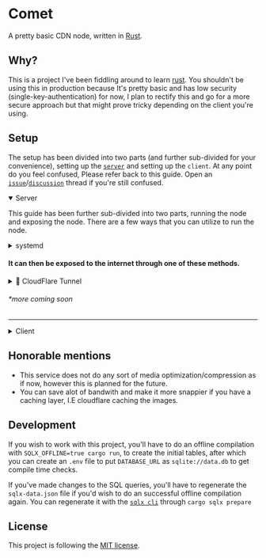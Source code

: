 # Comet

A pretty basic CDN node, written in [Rust](https://rust-lang.org).

## Why?

This is a project I've been fiddling around to learn [rust](https://rust-lang.org). You shouldn't be using this in
production because It's pretty basic and has low security (single-key-authentication) for now, I plan to rectify this and
go for a more secure approach but that might prove tricky depending on the client you're using.

## Setup

The setup has been divided into two parts (and further sub-divided for your convenience), setting up the [`server`](#server)
and setting up the `client`. At any point do you feel confused, Please refer back to this guide. Open an
[`issue`](/issues)/[`discussion`](/discussions) thread if you're still confused.

<details open>
<summary>Server</summary>
  
  This guide has been further sub-divided into two parts, running the node and exposing the node. There 
  are a few ways that you can utilize to run the node.

  <!-- <details> -->
  <!--   <summary>🌟 Docker</summary> -->
  <!-- </details> -->
  <details>
    <summary>systemd</summary>

- Start by Compiling the project with
``` sh
SQLX_OFFLINE=true cargo build --release
```

- After it compiles, create a [systemd configuration file](https://www.freedesktop.org/software/systemd/man/systemd-system.conf.html) at `/etc/systemd/system/` with this format:
```service
# /etc/systemd/system/comet.service
[Unit]
Description=comet
After=network-online.target

[Service]
Type=simple
WorkingDirectory=/path/to/comet
ExecStart=/path/to/cargo run # you can get the location of `cargo` by `pwd cargo`
User=faaz
Restart=always
TimeoutStopSec=10

[Install]
WantedBy=multi-user.target
```

- Assuming you've named the file `comet.service`, you can start the service with:

``` sh
(sudo) systemctl start comet
# You can also "enable" the service so it runs on startup, run:
# (sudo) systemctl enable comet
```

- If you wish to get rid of an comet instance, run these commands:

``` sh
(sudo) systemctl stop comet
(sudo) systemctl disable comet
(sudo) rm /etc/systemd/system/comet.service
```
  </details>
  
  #### It can then be exposed to the internet through one of these methods.
  
  <details>
    <summary>🌟 CloudFlare Tunnel</summary>
    This is especially nice if you don't have an public IP. This guide assumes you have a [`cloudflare`](https://www.cloudflare.com/)
    account and the [`cloudflared`](https://github.com/cloudflare/cloudflared#installing-cloudflared) CLI installed & logged in.
    <br>
    <br>
    
- Create a tunnel with:
```sh
cloudflared tunnel create ${NAME} 
```

- Create a `config.yaml` file in the [`.cloudflared` directory](https://developers.cloudflare.com/cloudflare-one/connections/connect-apps/install-and-setup/tunnel-useful-terms/#default-cloudflared-directory) with this format:

```yaml
  url: http://localhost:3000
  tunnel: ${TUNNEL_UUID}
  credentials-file: ${HOME}/.cloudflared/${TUNNEL_UUID}.json # or wherever the credential file was generated to
```

- Then, Assign a [CNAME record](https://en.wikipedia.org/wiki/CNAME_record) that'll be used for your tunnel with

```sh
cloudflared tunnel route dns ${TUNNEL_UUID} ${HOSTNAME} # HOSTNAME could be comet.example.com
```

- You'll then be able to run the tunnel with:

```sh
cloudflared tunnel run
# If for some reason you get an Ingress error when you're visiting a route,
# Try running `cloudflared tunnel --config /path/your-config-file.yaml run` instead.
```

- To run the program forever, take a look at [this guide](https://developers.cloudflare.com/cloudflare-one/connections/connect-apps/install-and-setup/tunnel-guide/local/as-a-service/).
  </details>
###### **more coming soon*
</details>

---

<details>
<summary>Client</summary>
  There are a few different ways to get an client up and ready. <br>
  (Note: These configs are assuming you have default routes setup. If you have changed some routes, Change
  it in the config also to reflect changes.)
  <br>
  
  <details>
  <summary>ShareX</summary>
    Here's a basic config for [ShareX](https://getsharex.com/), put this in a file with the extension
    `sxcu` and switch up the values with `$[...]` in it.
  
  ```json
    {
      "Name": "comet-node",
      "Version": "14.0.0", 
      "DestinationType": "ImageUploader, FileUploader",
      "RequestMethod": "POST",
      "RequestURL": "$[BASE_URL]/upload", 
      "Body": "MultipartFormData",
      "FileFormName": "file",
      "Headers": {
        "Authorization": "$[AUTH_KEY]"
      },
      "URL": "$[BASE_URL]{json:file_url}",
      "DeletionURL": "$[BASE_URL]/delete/{json:deletionUrl}",
      "ErrorMessage": "{json:message}"
    }
  ```
  </details>

  <details>
    <summary>iOS Shortcuts</summary>
    This is a neat way to do stuff if you have an iOS device with shortcuts. 
    Get this [shortcut](...)
  </details>

  <details>
    <summary>HTTP API</summary>
      These are the HTTP routes by default of comet. The routes marked with "🔒" are authenticated routes. 
      <br>
      __**Authentication**__
      <br>

You can authenticate yourself by passing the password (set in the config file) into the `Authorization` key of the header.
<br>
<br> \***\*Routes\*\***

<details>
<summary>`POST` **/upload** 🔒</summary>
The endpoint to upload a file. <br>
**Example request**:

```sh
curl -X POST \
  -H "Authorization: ${PASSWORD}" \
  -H "Content-Type: multipart/form-data" \
  -F "file=@/path/to/file" \
  http://localhost:3000
```

        **Example Response**:

```jsonc
HTTP/1.1 200 OK
Content-Type: application/json

{
  "file": "xyz",
  "file_url": "/media/xyz.jpeg",
  "file_size": "812323"
}
```

</details>
<details>
<summary>`DELETE` **/delete/:media_id** [🔒] delete uploaded files.</summary>
The endpoint to delete a previously uploaded file.
<br><br>
**Parameters**: <br> - `media_id` - the UID of the file to delete.
<br>

        **Example request**:

```sh
curl -X DELETE \
  -H "Authorization: ${PASSWORD}" \
  http://localhost:3000/delete/xyz # note: file must not have an file extension.
```

        **Example Response**:

```jsonc
HTTP/1.1 200 OK
Content-Type: application/json

{
  "message": "Removed.",
}
```

</details>
<details>
<summary>`GET` **/media/:media_id** - to get uploaded files.</summary>
The endpoint to get uploaded files.
<br><br>
**Parameters**: <br> - `media_id` - the UID of the file to retrieve.

        **Example request**:

```sh
curl -X GET \
  http://localhost:3000/media/xyz.jpeg
```

        **Example Response**:

```jsonc
HTTP/1.1 200 OK
Content-Type: image/jpeg
Content-Length: [length of image file in bytes]

[Binary image data]
```
        <br>
      </details>
  </details>
</details>
</details>

## Honorable mentions

- This service does not do any sort of media optimization/compression as if now, however this is planned for the future.
- You can save alot of bandwith and make it more snappier if you have a caching layer, I.E cloudflare caching the images.

## Development

If you wish to work with this project, you'll have to do an offline compilation with `SQLX_OFFLINE=true cargo run`, 
to create the initial tables, after which you can create an `.env` file to put `DATABASE_URL` as `sqlite://data.db`
to get compile time checks.

If you've made changes to the SQL queries, you'll have to regenerate the `sqlx-data.json` file if you'd wish to do an
successful offline compilation again. You can regenerate it with the [`sqlx cli`](https://github.com/launchbadge/sqlx) 
through `cargo sqlx prepare`

## License

This project is following the [MIT license](/blob/main/LICENSE).
